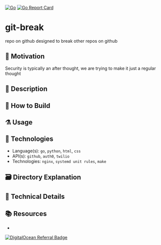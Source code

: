 [![Go](https://github.com/Pravardhitha/git-break/actions/workflows/go.yml/badge.svg)](https://github.com/Pravardhitha/git-break/actions/workflows/go.yml)
[![Go Report Card](https://goreportcard.com/badge/github.com/Pravardhitha/git-break/src)](https://goreportcard.com/report/github.com/Pravardhitha/git-break/src)

# git-break
repo on github designed to break other repos on github

## :pushpin: Motivation 
Security is typically an after thought, we are trying to make it just a regular thought

## :memo: Description

## :hammer: How to Build

## :alembic: Usage 

## :microscope: Technologies
- Language(s): `go`, `python`, `html`, `css`
- API(s): `github`, `auth0`, `twilio`
- Technologies: `nginx`, `systemd unit rules`, `make`

## :card_file_box: Directory Explanation

## :blue_book: Technical Details

## :books: Resources
- 

[![DigitalOcean Referral Badge](https://web-platforms.sfo2.digitaloceanspaces.com/WWW/Badge%203.svg)](https://www.digitalocean.com/?refcode=a2a8208fca48&utm_campaign=Referral_Invite&utm_medium=Referral_Program&utm_source=badge)